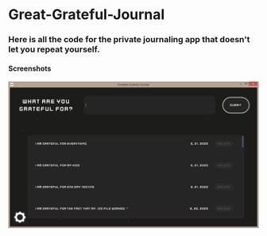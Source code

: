 # Great-Grateful-Journal
<h3>Here is all the code for the private journaling app that doesn't let you repeat yourself.</h3>

<h4>Screenshots</h4>

![](images/main.png)
